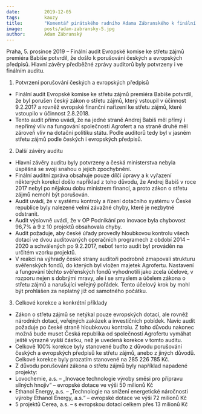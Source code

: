 ```yaml
---
date:         2019-12-05
tags:         kauzy
title:        "Komentář pirátského radního Adama Zábranského k finální auditní zprávě Evropské komise"
image: 	      posts/adam-zabransky-5.jpg
author:       Adam Zábranský
---
```



Praha, 5. prosince 2019 – Finální audit Evropské komise ke střetu zájmů premiéra Babiše potvrdil, že došlo k porušování českých a evropských předpisů. Hlavní závěry předběžné zprávy auditorů byly potvrzeny i ve finálním auditu. 

1. Potvrzení porušování českých a evropských předpisů
* Finální audit Evropské komise ke střetu zájmů premiéra Babiše potvrdil, že byl porušen český zákon o střetu zájmů, který vstoupil v účinnost 9.2.2017 a rovněž evropské finanční nařízení ke střetu zájmů, které vstoupilo v účinnost 2.8.2018.
* Tento audit přímo uvádí, že na jedné straně Andrej Babiš měl přímý i nepřímý vliv na fungování společnosti Agrofert a na straně druhé měl zároveň vliv na dotační politiku státu. Podle auditorů tedy byl v jasném střetu zájmů podle českých i evropských předpisů.
2. Další závěry auditu
* Hlavní závěry auditu byly potvrzeny a česká ministerstva nebyla úspěšná se svoji snahou o jejich zpochybnění.
* Finální auditní zpráva obsahuje pouze dílčí úpravy a k vyřazení některých korekcí došlo například z toho důvodu, že Andrej Babiš v roce 2017 nebyl po nějakou dobu ministrem financí, a proto zákon o střetu zájmů nemohl být porušován.
* Audit uvádí, že v systému kontroly a řízení dotačního systému v České republice byly nalezené velmi závažné chyby, které je nezbytné odstranit.
* Audit výslovně uvádí, že v OP Podnikání pro inovace byla chybovost 96,7% a 9 z 10 projektů obsahovala chyby.
* Audit požaduje, aby české úřady provedly hloubkovou kontrolu všech dotací ve dvou auditovaných operačních programech z období 2014 – 2020 a schválených po 9.2.2017, neboť tento audit byl prováděn na určitém vzorku projektů.
* V reakci na výhrady české strany auditoři podrobně zmapovali strukturu svěřenských fondů, do kterých byl vložen majetek Agrofertu. Nastavení a fungování těchto svěřenských fondů vyhodnotili jako zcela účelové, v rozporu nejen s dobrými mravy, ale i se smyslem a účelem zákona o střetu zájmů a narušující veřejný pořádek. Tento účelový krok by mohl být prohlášen za neplatný již od samotného počátku.
3. Celkové korekce a konkrétní příklady
* Zákon o střetu zájmů se netýkal pouze evropských dotací, ale rovněž národních dotací, veřejných zakázek a investičních pobídek. Navíc audit požaduje po české straně hloubkovou kontrolu. Z toho důvodu nakonec možná bude muset Česká republika od společností Agrofertu vymáhat ještě výrazně vyšší částku, než je uvedená korekce v tomto auditu.
* Celkově 100% korekce byly stanovené buďto z důvodu porušování českých a evropských předpisů ke střetu zájmů, anebo z jiných důvodů. Celkové korekce byly prozatím stanovené na 285 226 785 Kč.
* Z důvodu porušování zákona o střetu zájmů byly například napadené projekty:
 * Lovochemie, a.s. – „Inovace technologie výroby směsi pro přípravu silných hnojiv“ – evropské dotace ve výši 50 milionů Kč
 * Ethanol Energy, a.s. – „Technologie na snížení energetické náročnosti výroby Ethanol Energy, a.s.“ – evropské dotace ve výši 72 milionů Kč
 * 5 projektů Cerea, a.s. – s evropskou dotací celkem přes 13 milionů Kč


